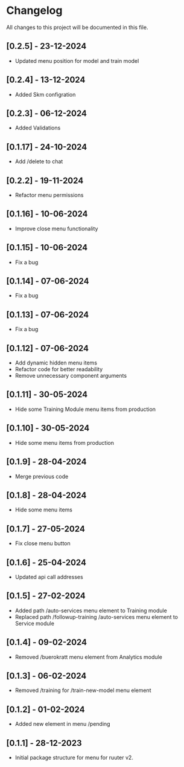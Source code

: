 # Changelog

All changes to this project will be documented in this file.

## [0.2.5] - 23-12-2024

- Updated menu position for model and train model

## [0.2.4] - 13-12-2024

- Added Skm configration

## [0.2.3] - 06-12-2024

- Added Validations

## [0.1.17] - 24-10-2024

- Add /delete to chat

## [0.2.2] - 19-11-2024

- Refactor menu permissions

## [0.1.16] - 10-06-2024

- Improve close menu functionality

## [0.1.15] - 10-06-2024

- Fix a bug

## [0.1.14] - 07-06-2024

- Fix a bug

## [0.1.13] - 07-06-2024

- Fix a bug

## [0.1.12] - 07-06-2024

- Add dynamic hidden menu items
- Refactor code for better readability
- Remove unnecessary component arguments

## [0.1.11] - 30-05-2024

- Hide some Training Module menu items from production

## [0.1.10] - 30-05-2024

- Hide some menu items from production

## [0.1.9] - 28-04-2024

- Merge previous code

## [0.1.8] - 28-04-2024

- Hide some menu items

## [0.1.7] - 27-05-2024

- Fix close menu button

## [0.1.6] - 25-04-2024

- Updated api call addresses

## [0.1.5] - 27-02-2024

- Added path /auto-services menu element to Training module
- Replaced path /followup-training /auto-services menu element to Service module

## [0.1.4] - 09-02-2024

- Removed /buerokratt menu element from Analytics module

## [0.1.3] - 06-02-2024

- Removed /training for /train-new-model menu element

## [0.1.2] - 01-02-2024

- Added new element in menu /pending

## [0.1.1] - 28-12-2023

- Initial package structure for menu for ruuter v2.
